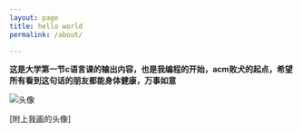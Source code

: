 ```yaml
---
layout: page
title: hello world
permalink: /about/

---
```



**这是大学第一节c语言课的输出内容，也是我编程的开始，acm败犬的起点，希望所有看到这句话的朋友都能身体健康，万事如意**





![头像](https://github.com/ouluy/ouluy.github.io/blob/main/_pages/321.jpg)



[附上我画的头像]
